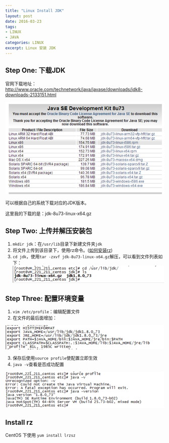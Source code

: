 ```yaml
---
title: "Linux Install JDK"
layout: post
date: 2016-03-23
tags:
- LINUX
- JAVA
categories: LINUX
excerpt: Linux 安装 JDK
---
```


## Step One: 下载JDK

官网下载地址：http://www.oracle.com/technetwork/java/javase/downloads/jdk8-downloads-2133151.html

![download-jdk](/assets/images/2016-03-23-download-jdk.png)

可以根据自己的系统下载对应的JDK版本。

这里我的下载的是：jdk-8u73-linux-x64.gz


## Step Two: 上传并解压安装包

1. `mkdir jdk`：在`/usr/lib`目录下新建文件夹`jdk`
2. 将文件上传到该目录下，使用rz命令。([如何安装rz](#install-rz))
3. `cd jdk`，使用`tar -zxvf jdk-8u73-linux-x64.gz`解压，可以看到文件列表如下：
![jdk-dir](/assets/images/2016-03-23-jdk-dir.png)


## Step Three: 配置环境变量

1. `vim /etc/profile`：编辑配置文件
2. 在文件的最后面增加：

![jdk-enviroment](/assets/images/2016-03-23-jdk-enviroment.png)

3. 保存后使用`source profile`使配置立即生效
4. `java -v`查看是否成功配置
	
![source-version](/assets/images/2016-03-23-source-version.png)

## Install rz

CentOS 下使用 `yum install lrzsz`